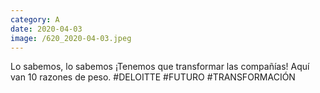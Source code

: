 ```yaml
--- 
category: A 
date: 2020-04-03 
image: /620_2020-04-03.jpeg 
--- 
```


Lo sabemos, lo sabemos ¡Tenemos que transformar las compañías! Aquí van 10 razones de peso. #DELOITTE #FUTURO #TRANSFORMACIÓN